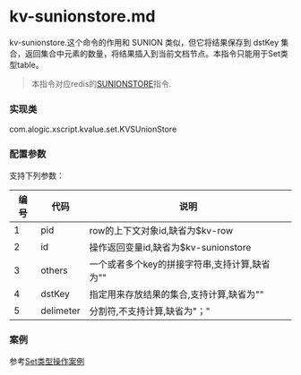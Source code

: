 kv-sunionstore.md
=======

kv-sunionstore.这个命令的作用和 SUNION 类似，但它将结果保存到 dstKey 集合，返回集合中元素的数量，将结果插入到当前文档节点。本指令只能用于Set类型table。

> 本指令对应redis的[SUNIONSTORE](http://redis.io/commands/sunionstore)指令.

### 实现类

com.alogic.xscript.kvalue.set.KVSUnionStore

### 配置参数

支持下列参数：

| 编号 | 代码 | 说明 |
| ---- | ---- | ---- |
| 1 | pid | row的上下文对象id,缺省为$kv-row |
| 2 | id | 操作返回变量id,缺省为$kv-sunionstore |
| 3 | others | 一个或者多个key的拼接字符串,支持计算,缺省为"" |
| 4 | dstKey | 指定用来存放结果的集合,支持计算,缺省为"" |
| 5 | delimeter | 分割符,不支持计算,缺省为"；"|

### 案例

参考[Set类型操作案例](case.set.md)